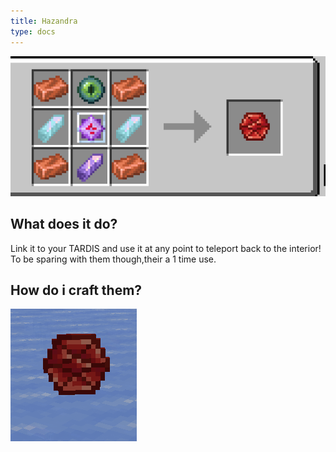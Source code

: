 ```yaml
---
title: Hazandra
type: docs
---
```


![Image of the hazandra](images/h.png)
## What does it do?

Link it to your TARDIS and use it at any point to teleport back to the interior!
To be sparing with them though,their a 1 time use.

## How do i craft them?

![Recepie of the hazandra](images/hr.png)